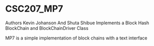 # CSC207_MP7
Authors Kevin Johanson And Shuta Shibue
Implements a Block Hash BlockChain and BlockChainDriver Class

MP7 is a simple implementation of block chains with a text interface
